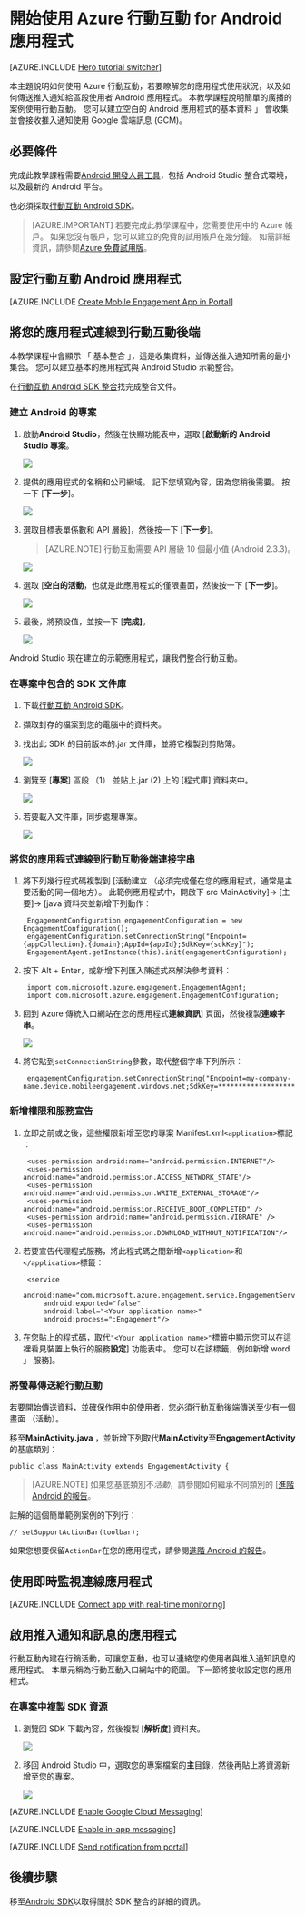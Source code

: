 <properties
    pageTitle="開始使用 Android 應用程式 Azure 行動互動"
    description="瞭解如何使用 Android 應用程式使用狀況分析及推入通知 Azure 行動互動。"
    services="mobile-engagement"
    documentationCenter="android"
    authors="piyushjo"
    manager="erikre"
    editor="" />

<tags
    ms.service="mobile-engagement"
    ms.workload="mobile"
    ms.tgt_pltfrm="mobile-android"
    ms.devlang="Java"
    ms.topic="hero-article"
    ms.date="08/10/2016"
    ms.author="piyushjo;ricksal" />

# <a name="get-started-with-azure-mobile-engagement-for-android-apps"></a>開始使用 Azure 行動互動 for Android 應用程式

[AZURE.INCLUDE [Hero tutorial switcher](../../includes/mobile-engagement-hero-tutorial-switcher.md)]

本主題說明如何使用 Azure 行動互動，若要瞭解您的應用程式使用狀況，以及如何傳送推入通知給區段使用者 Android 應用程式。
本教學課程說明簡單的廣播的案例使用行動互動。 您可以建立空白的 Android 應用程式的基本資料 」 會收集並會接收推入通知使用 Google 雲端訊息 (GCM)。

## <a name="prerequisites"></a>必要條件

完成此教學課程需要[Android 開發人員工具](https://developer.android.com/sdk/index.html)，包括 Android Studio 整合式環境，以及最新的 Android 平台。

也必須採取[行動互動 Android SDK](https://aka.ms/vq9mfn)。

> [AZURE.IMPORTANT] 若要完成此教學課程中，您需要使用中的 Azure 帳戶。 如果您沒有帳戶，您可以建立的免費的試用帳戶在幾分鐘。 如需詳細資訊，請參閱[Azure 免費試用版](https://azure.microsoft.com/pricing/free-trial/?WT.mc_id=A0E0E5C02&amp;returnurl=http%3A%2F%2Fazure.microsoft.com%2Fen-us%2Fdocumentation%2Farticles%2Fmobile-engagement-android-get-started)。

## <a name="set-up-mobile-engagement-for-your-android-app"></a>設定行動互動 Android 應用程式

[AZURE.INCLUDE [Create Mobile Engagement App in Portal](../../includes/mobile-engagement-create-app-in-portal-new.md)]

## <a name="connect-your-app-to-the-mobile-engagement-backend"></a>將您的應用程式連線到行動互動後端

本教學課程中會顯示 「 基本整合 」，這是收集資料，並傳送推入通知所需的最小集合。 您可以建立基本的應用程式與 Android Studio 示範整合。

在[行動互動 Android SDK 整合](mobile-engagement-android-sdk-overview.md)找完成整合文件。

### <a name="create-an-android-project"></a>建立 Android 的專案

1. 啟動**Android Studio**，然後在快顯功能表中，選取 [**啟動新的 Android Studio 專案**。

    ![][1]

2. 提供的應用程式的名稱和公司網域。 記下您填寫內容，因為您稍後需要。 按一下 [**下一步**]。

    ![][2]

3. 選取目標表單係數和 API 層級]，然後按一下 [**下一步**]。

    >[AZURE.NOTE] 行動互動需要 API 層級 10 個最小值 (Android 2.3.3)。

    ![][3]

4. 選取 [**空白的活動**，也就是此應用程式的僅限畫面，然後按一下 [**下一步**]。

    ![][4]

5. 最後，將預設值，並按一下 [**完成]**。

    ![][5]

Android Studio 現在建立的示範應用程式，讓我們整合行動互動。

### <a name="include-the-sdk-library-in-your-project"></a>在專案中包含的 SDK 文件庫

1. 下載[行動互動 Android SDK](https://aka.ms/vq9mfn)。
2. 擷取封存的檔案到您的電腦中的資料夾。
3. 找出此 SDK 的目前版本的.jar 文件庫，並將它複製到剪貼簿。

      ![][6]

4. 瀏覽至 [**專案**] 區段 （1） 並貼上.jar (2) 上的 [程式庫] 資料夾中。

      ![][7]

5. 若要載入文件庫，同步處理專案。

      ![][8]

### <a name="connect-your-app-to-mobile-engagement-backend-with-the-connection-string"></a>將您的應用程式連線到行動互動後端連接字串

1. 將下列幾行程式碼複製到 [活動建立 （必須完成僅在您的應用程式，通常是主要活動的同一個地方）。 此範例應用程式中，開啟下 src MainActivity]-> [主要]-> [java 資料夾並新增下列動作︰

        EngagementConfiguration engagementConfiguration = new EngagementConfiguration();
        engagementConfiguration.setConnectionString("Endpoint={appCollection}.{domain};AppId={appId};SdkKey={sdkKey}");
        EngagementAgent.getInstance(this).init(engagementConfiguration);

2. 按下 Alt + Enter，或新增下列匯入陳述式來解決參考資料︰

        import com.microsoft.azure.engagement.EngagementAgent;
        import com.microsoft.azure.engagement.EngagementConfiguration;

3. 回到 Azure 傳統入口網站在您的應用程式**連線資訊**] 頁面，然後複製**連線字串**。

      ![][9]

4. 將它貼到`setConnectionString`參數，取代整個字串下列所示︰

        engagementConfiguration.setConnectionString("Endpoint=my-company-name.device.mobileengagement.windows.net;SdkKey=********************;AppId=*********");

### <a name="add-permissions-and-a-service-declaration"></a>新增權限和服務宣告

1. 立即之前或之後，這些權限新增至您的專案 Manifest.xml`<application>`標記︰

        <uses-permission android:name="android.permission.INTERNET"/>
        <uses-permission android:name="android.permission.ACCESS_NETWORK_STATE"/>
        <uses-permission android:name="android.permission.WRITE_EXTERNAL_STORAGE"/>
        <uses-permission android:name="android.permission.RECEIVE_BOOT_COMPLETED" />
        <uses-permission android:name="android.permission.VIBRATE" />
        <uses-permission android:name="android.permission.DOWNLOAD_WITHOUT_NOTIFICATION"/>

2. 若要宣告代理程式服務，將此程式碼之間新增`<application>`和`</application>`標籤︰

        <service
            android:name="com.microsoft.azure.engagement.service.EngagementService"
            android:exported="false"
            android:label="<Your application name>"
            android:process=":Engagement"/>

3. 在您貼上的程式碼，取代`"<Your application name>"`標籤中顯示您可以在這裡看見裝置上執行的服務**設定**] 功能表中。 您可以在該標籤，例如新增 word 」 服務]。

### <a name="send-a-screen-to-mobile-engagement"></a>將螢幕傳送給行動互動

若要開始傳送資料，並確保作用中的使用者，您必須行動互動後端傳送至少有一個畫面 （活動）。

移至**MainActivity.java** ，並新增下列取代**MainActivity**至**EngagementActivity**的基底類別︰

    public class MainActivity extends EngagementActivity {

> [AZURE.NOTE] 如果您基底類別不*活動*，請參閱如何繼承不同類別的 [[進階 Android 的報告](mobile-engagement-android-advanced-reporting.md#modifying-your-codeactivitycode-classes)。


註解的這個簡單範例案例的下列行︰

    // setSupportActionBar(toolbar);

如果您想要保留`ActionBar`在您的應用程式，請參閱[進階 Android 的報告](mobile-engagement-android-advanced-reporting.md#modifying-your-codeactivitycode-classes)。

## <a name="connect-app-with-real-time-monitoring"></a>使用即時監視連線應用程式

[AZURE.INCLUDE [Connect app with real-time monitoring](../../includes/mobile-engagement-connect-app-with-monitor.md)]

## <a name="enable-push-notifications-and-in-app-messaging"></a>啟用推入通知和訊息的應用程式

行動互動內建在行銷活動，可讓您互動，也可以連絡您的使用者與推入通知訊息的應用程式。 本單元稱為行動互動入口網站中的範圍。
下一節將接收設定您的應用程式。

### <a name="copy-sdk-resources-in-your-project"></a>在專案中複製 SDK 資源

1. 瀏覽回 SDK 下載內容，然後複製 [**解析度**] 資料夾。

    ![][10]

2. 移回 Android Studio 中，選取您的專案檔案的**主**目錄，然後再貼上將資源新增至您的專案。

    ![][11]

[AZURE.INCLUDE [Enable Google Cloud Messaging](../../includes/mobile-engagement-enable-google-cloud-messaging.md)]

[AZURE.INCLUDE [Enable in-app messaging](../../includes/mobile-engagement-android-send-push.md)]

[AZURE.INCLUDE [Send notification from portal](../../includes/mobile-engagement-android-send-push-from-portal.md)]

## <a name="next-steps"></a>後續步驟

移至[Android SDK](mobile-engagement-android-sdk-overview.md)以取得關於 SDK 整合的詳細的資訊。

<!-- Images. -->
[1]: ./media/mobile-engagement-android-get-started/android-studio-new-project.png
[2]: ./media/mobile-engagement-android-get-started/android-studio-project-props.png
[3]: ./media/mobile-engagement-android-get-started/android-studio-project-props2.png
[4]: ./media/mobile-engagement-android-get-started/android-studio-add-activity.png
[5]: ./media/mobile-engagement-android-get-started/android-studio-activity-name.png
[6]: ./media/mobile-engagement-android-get-started/sdk-content.png
[7]: ./media/mobile-engagement-android-get-started/paste-jar.png
[8]: ./media/mobile-engagement-android-get-started/sync-project.png
[9]: ./media/mobile-engagement-android-get-started/app-connection-info-page.png
[10]: ./media/mobile-engagement-android-get-started/copy-resources.png
[11]: ./media/mobile-engagement-android-get-started/paste-resources.png
